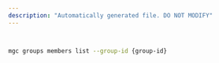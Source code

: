 ```yaml
---
description: "Automatically generated file. DO NOT MODIFY"
---
```


```bash


mgc groups members list --group-id {group-id}

```